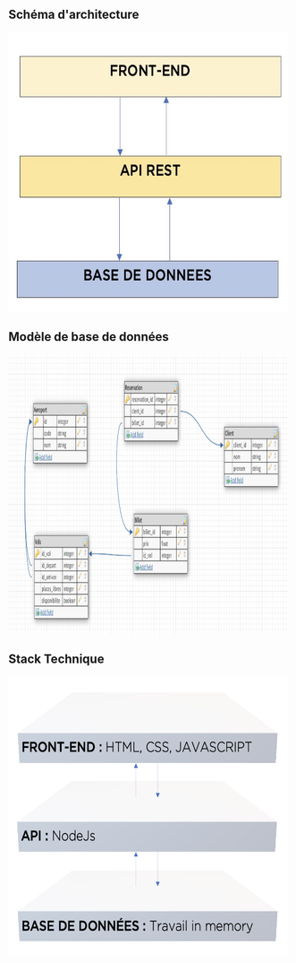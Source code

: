 <h2>Schéma d'architecture</h2>
<img src="image/Architecture.png" width="500" height="500">

<h2>Modèle de base de données</h2>
<img src="image/BDD.png" width="500" height="500">


<h2>Stack Technique</h2>
<img src="image/StackARCHITECTURE.png" width="500" height="500">